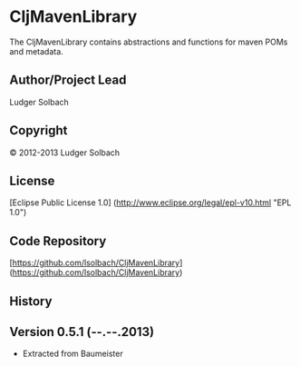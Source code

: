 CljMavenLibrary
===============
The CljMavenLibrary contains abstractions and functions for maven POMs and metadata.

Author/Project Lead
-------------------
Ludger Solbach

Copyright
---------
© 2012-2013 Ludger Solbach

License
-------
[Eclipse Public License 1.0] (http://www.eclipse.org/legal/epl-v10.html "EPL 1.0")

Code Repository
---------------
[https://github.com/lsolbach/CljMavenLibrary] (https://github.com/lsolbach/CljMavenLibrary)

History
-------

Version 0.5.1 (--.--.2013)
--------------------------
* Extracted from Baumeister

